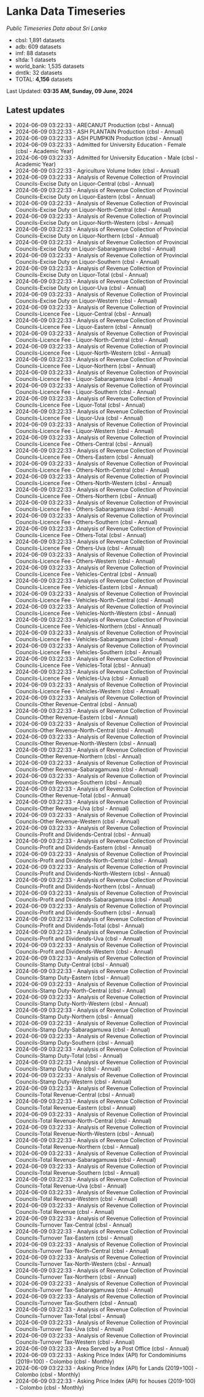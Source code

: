 # Lanka Data Timeseries
*Public Timeseries Data about Sri Lanka*

* cbsl: 1,891 datasets
* adb: 609 datasets
* imf: 88 datasets
* sltda: 1 datasets
* world_bank: 1,535 datasets
* dmtlk: 32 datasets
* TOTAL: **4,156** datasets

Last Updated: **03:35 AM, Sunday, 09 June, 2024**

## Latest updates

* 2024-06-09 03:22:33 - ARECANUT Production (cbsl - Annual)
* 2024-06-09 03:22:33 - ASH PLANTAIN Production (cbsl - Annual)
* 2024-06-09 03:22:33 - ASH PUMPKIN Production (cbsl - Annual)
* 2024-06-09 03:22:33 - Admitted for University Education - Female (cbsl - Academic Year)
* 2024-06-09 03:22:33 - Admitted for University Education - Male (cbsl - Academic Year)
* 2024-06-09 03:22:33 - Agriculture Volume Index (cbsl - Annual)
* 2024-06-09 03:22:33 - Analysis of Revenue Collection of Provincial Councils-Excise Duty on Liquor-Central (cbsl - Annual)
* 2024-06-09 03:22:33 - Analysis of Revenue Collection of Provincial Councils-Excise Duty on Liquor-Eastern (cbsl - Annual)
* 2024-06-09 03:22:33 - Analysis of Revenue Collection of Provincial Councils-Excise Duty on Liquor-North-Central (cbsl - Annual)
* 2024-06-09 03:22:33 - Analysis of Revenue Collection of Provincial Councils-Excise Duty on Liquor-North-Western (cbsl - Annual)
* 2024-06-09 03:22:33 - Analysis of Revenue Collection of Provincial Councils-Excise Duty on Liquor-Northern (cbsl - Annual)
* 2024-06-09 03:22:33 - Analysis of Revenue Collection of Provincial Councils-Excise Duty on Liquor-Sabaragamuwa (cbsl - Annual)
* 2024-06-09 03:22:33 - Analysis of Revenue Collection of Provincial Councils-Excise Duty on Liquor-Southern (cbsl - Annual)
* 2024-06-09 03:22:33 - Analysis of Revenue Collection of Provincial Councils-Excise Duty on Liquor-Total (cbsl - Annual)
* 2024-06-09 03:22:33 - Analysis of Revenue Collection of Provincial Councils-Excise Duty on Liquor-Uva (cbsl - Annual)
* 2024-06-09 03:22:33 - Analysis of Revenue Collection of Provincial Councils-Excise Duty on Liquor-Western (cbsl - Annual)
* 2024-06-09 03:22:33 - Analysis of Revenue Collection of Provincial Councils-Licence Fee - Liquor-Central (cbsl - Annual)
* 2024-06-09 03:22:33 - Analysis of Revenue Collection of Provincial Councils-Licence Fee - Liquor-Eastern (cbsl - Annual)
* 2024-06-09 03:22:33 - Analysis of Revenue Collection of Provincial Councils-Licence Fee - Liquor-North-Central (cbsl - Annual)
* 2024-06-09 03:22:33 - Analysis of Revenue Collection of Provincial Councils-Licence Fee - Liquor-North-Western (cbsl - Annual)
* 2024-06-09 03:22:33 - Analysis of Revenue Collection of Provincial Councils-Licence Fee - Liquor-Northern (cbsl - Annual)
* 2024-06-09 03:22:33 - Analysis of Revenue Collection of Provincial Councils-Licence Fee - Liquor-Sabaragamuwa (cbsl - Annual)
* 2024-06-09 03:22:33 - Analysis of Revenue Collection of Provincial Councils-Licence Fee - Liquor-Southern (cbsl - Annual)
* 2024-06-09 03:22:33 - Analysis of Revenue Collection of Provincial Councils-Licence Fee - Liquor-Total (cbsl - Annual)
* 2024-06-09 03:22:33 - Analysis of Revenue Collection of Provincial Councils-Licence Fee - Liquor-Uva (cbsl - Annual)
* 2024-06-09 03:22:33 - Analysis of Revenue Collection of Provincial Councils-Licence Fee - Liquor-Western (cbsl - Annual)
* 2024-06-09 03:22:33 - Analysis of Revenue Collection of Provincial Councils-Licence Fee - Others-Central (cbsl - Annual)
* 2024-06-09 03:22:33 - Analysis of Revenue Collection of Provincial Councils-Licence Fee - Others-Eastern (cbsl - Annual)
* 2024-06-09 03:22:33 - Analysis of Revenue Collection of Provincial Councils-Licence Fee - Others-North-Central (cbsl - Annual)
* 2024-06-09 03:22:33 - Analysis of Revenue Collection of Provincial Councils-Licence Fee - Others-North-Western (cbsl - Annual)
* 2024-06-09 03:22:33 - Analysis of Revenue Collection of Provincial Councils-Licence Fee - Others-Northern (cbsl - Annual)
* 2024-06-09 03:22:33 - Analysis of Revenue Collection of Provincial Councils-Licence Fee - Others-Sabaragamuwa (cbsl - Annual)
* 2024-06-09 03:22:33 - Analysis of Revenue Collection of Provincial Councils-Licence Fee - Others-Southern (cbsl - Annual)
* 2024-06-09 03:22:33 - Analysis of Revenue Collection of Provincial Councils-Licence Fee - Others-Total (cbsl - Annual)
* 2024-06-09 03:22:33 - Analysis of Revenue Collection of Provincial Councils-Licence Fee - Others-Uva (cbsl - Annual)
* 2024-06-09 03:22:33 - Analysis of Revenue Collection of Provincial Councils-Licence Fee - Others-Western (cbsl - Annual)
* 2024-06-09 03:22:33 - Analysis of Revenue Collection of Provincial Councils-Licence Fee - Vehicles-Central (cbsl - Annual)
* 2024-06-09 03:22:33 - Analysis of Revenue Collection of Provincial Councils-Licence Fee - Vehicles-Eastern (cbsl - Annual)
* 2024-06-09 03:22:33 - Analysis of Revenue Collection of Provincial Councils-Licence Fee - Vehicles-North-Central (cbsl - Annual)
* 2024-06-09 03:22:33 - Analysis of Revenue Collection of Provincial Councils-Licence Fee - Vehicles-North-Western (cbsl - Annual)
* 2024-06-09 03:22:33 - Analysis of Revenue Collection of Provincial Councils-Licence Fee - Vehicles-Northern (cbsl - Annual)
* 2024-06-09 03:22:33 - Analysis of Revenue Collection of Provincial Councils-Licence Fee - Vehicles-Sabaragamuwa (cbsl - Annual)
* 2024-06-09 03:22:33 - Analysis of Revenue Collection of Provincial Councils-Licence Fee - Vehicles-Southern (cbsl - Annual)
* 2024-06-09 03:22:33 - Analysis of Revenue Collection of Provincial Councils-Licence Fee - Vehicles-Total (cbsl - Annual)
* 2024-06-09 03:22:33 - Analysis of Revenue Collection of Provincial Councils-Licence Fee - Vehicles-Uva (cbsl - Annual)
* 2024-06-09 03:22:33 - Analysis of Revenue Collection of Provincial Councils-Licence Fee - Vehicles-Western (cbsl - Annual)
* 2024-06-09 03:22:33 - Analysis of Revenue Collection of Provincial Councils-Other Revenue-Central (cbsl - Annual)
* 2024-06-09 03:22:33 - Analysis of Revenue Collection of Provincial Councils-Other Revenue-Eastern (cbsl - Annual)
* 2024-06-09 03:22:33 - Analysis of Revenue Collection of Provincial Councils-Other Revenue-North-Central (cbsl - Annual)
* 2024-06-09 03:22:33 - Analysis of Revenue Collection of Provincial Councils-Other Revenue-North-Western (cbsl - Annual)
* 2024-06-09 03:22:33 - Analysis of Revenue Collection of Provincial Councils-Other Revenue-Northern (cbsl - Annual)
* 2024-06-09 03:22:33 - Analysis of Revenue Collection of Provincial Councils-Other Revenue-Sabaragamuwa (cbsl - Annual)
* 2024-06-09 03:22:33 - Analysis of Revenue Collection of Provincial Councils-Other Revenue-Southern (cbsl - Annual)
* 2024-06-09 03:22:33 - Analysis of Revenue Collection of Provincial Councils-Other Revenue-Total (cbsl - Annual)
* 2024-06-09 03:22:33 - Analysis of Revenue Collection of Provincial Councils-Other Revenue-Uva (cbsl - Annual)
* 2024-06-09 03:22:33 - Analysis of Revenue Collection of Provincial Councils-Other Revenue-Western (cbsl - Annual)
* 2024-06-09 03:22:33 - Analysis of Revenue Collection of Provincial Councils-Profit and Dividends-Central (cbsl - Annual)
* 2024-06-09 03:22:33 - Analysis of Revenue Collection of Provincial Councils-Profit and Dividends-Eastern (cbsl - Annual)
* 2024-06-09 03:22:33 - Analysis of Revenue Collection of Provincial Councils-Profit and Dividends-North-Central (cbsl - Annual)
* 2024-06-09 03:22:33 - Analysis of Revenue Collection of Provincial Councils-Profit and Dividends-North-Western (cbsl - Annual)
* 2024-06-09 03:22:33 - Analysis of Revenue Collection of Provincial Councils-Profit and Dividends-Northern (cbsl - Annual)
* 2024-06-09 03:22:33 - Analysis of Revenue Collection of Provincial Councils-Profit and Dividends-Sabaragamuwa (cbsl - Annual)
* 2024-06-09 03:22:33 - Analysis of Revenue Collection of Provincial Councils-Profit and Dividends-Southern (cbsl - Annual)
* 2024-06-09 03:22:33 - Analysis of Revenue Collection of Provincial Councils-Profit and Dividends-Total (cbsl - Annual)
* 2024-06-09 03:22:33 - Analysis of Revenue Collection of Provincial Councils-Profit and Dividends-Uva (cbsl - Annual)
* 2024-06-09 03:22:33 - Analysis of Revenue Collection of Provincial Councils-Profit and Dividends-Western (cbsl - Annual)
* 2024-06-09 03:22:33 - Analysis of Revenue Collection of Provincial Councils-Stamp Duty-Central (cbsl - Annual)
* 2024-06-09 03:22:33 - Analysis of Revenue Collection of Provincial Councils-Stamp Duty-Eastern (cbsl - Annual)
* 2024-06-09 03:22:33 - Analysis of Revenue Collection of Provincial Councils-Stamp Duty-North-Central (cbsl - Annual)
* 2024-06-09 03:22:33 - Analysis of Revenue Collection of Provincial Councils-Stamp Duty-North-Western (cbsl - Annual)
* 2024-06-09 03:22:33 - Analysis of Revenue Collection of Provincial Councils-Stamp Duty-Northern (cbsl - Annual)
* 2024-06-09 03:22:33 - Analysis of Revenue Collection of Provincial Councils-Stamp Duty-Sabaragamuwa (cbsl - Annual)
* 2024-06-09 03:22:33 - Analysis of Revenue Collection of Provincial Councils-Stamp Duty-Southern (cbsl - Annual)
* 2024-06-09 03:22:33 - Analysis of Revenue Collection of Provincial Councils-Stamp Duty-Total (cbsl - Annual)
* 2024-06-09 03:22:33 - Analysis of Revenue Collection of Provincial Councils-Stamp Duty-Uva (cbsl - Annual)
* 2024-06-09 03:22:33 - Analysis of Revenue Collection of Provincial Councils-Stamp Duty-Western (cbsl - Annual)
* 2024-06-09 03:22:33 - Analysis of Revenue Collection of Provincial Councils-Total Revenue-Central (cbsl - Annual)
* 2024-06-09 03:22:33 - Analysis of Revenue Collection of Provincial Councils-Total Revenue-Eastern (cbsl - Annual)
* 2024-06-09 03:22:33 - Analysis of Revenue Collection of Provincial Councils-Total Revenue-North-Central (cbsl - Annual)
* 2024-06-09 03:22:33 - Analysis of Revenue Collection of Provincial Councils-Total Revenue-North-Western (cbsl - Annual)
* 2024-06-09 03:22:33 - Analysis of Revenue Collection of Provincial Councils-Total Revenue-Northern (cbsl - Annual)
* 2024-06-09 03:22:33 - Analysis of Revenue Collection of Provincial Councils-Total Revenue-Sabaragamuwa (cbsl - Annual)
* 2024-06-09 03:22:33 - Analysis of Revenue Collection of Provincial Councils-Total Revenue-Southern (cbsl - Annual)
* 2024-06-09 03:22:33 - Analysis of Revenue Collection of Provincial Councils-Total Revenue-Uva (cbsl - Annual)
* 2024-06-09 03:22:33 - Analysis of Revenue Collection of Provincial Councils-Total Revenue-Western (cbsl - Annual)
* 2024-06-09 03:22:33 - Analysis of Revenue Collection of Provincial Councils-Total Revenue (cbsl - Annual)
* 2024-06-09 03:22:33 - Analysis of Revenue Collection of Provincial Councils-Turnover Tax-Central (cbsl - Annual)
* 2024-06-09 03:22:33 - Analysis of Revenue Collection of Provincial Councils-Turnover Tax-Eastern (cbsl - Annual)
* 2024-06-09 03:22:33 - Analysis of Revenue Collection of Provincial Councils-Turnover Tax-North-Central (cbsl - Annual)
* 2024-06-09 03:22:33 - Analysis of Revenue Collection of Provincial Councils-Turnover Tax-North-Western (cbsl - Annual)
* 2024-06-09 03:22:33 - Analysis of Revenue Collection of Provincial Councils-Turnover Tax-Northern (cbsl - Annual)
* 2024-06-09 03:22:33 - Analysis of Revenue Collection of Provincial Councils-Turnover Tax-Sabaragamuwa (cbsl - Annual)
* 2024-06-09 03:22:33 - Analysis of Revenue Collection of Provincial Councils-Turnover Tax-Southern (cbsl - Annual)
* 2024-06-09 03:22:33 - Analysis of Revenue Collection of Provincial Councils-Turnover Tax-Total (cbsl - Annual)
* 2024-06-09 03:22:33 - Analysis of Revenue Collection of Provincial Councils-Turnover Tax-Uva (cbsl - Annual)
* 2024-06-09 03:22:33 - Analysis of Revenue Collection of Provincial Councils-Turnover Tax-Western (cbsl - Annual)
* 2024-06-09 03:22:33 - Area Served by a Post Office (cbsl - Annual)
* 2024-06-09 03:22:33 - Asking Price Index (API) for Condominiums (2019=100) - Colombo (cbsl - Monthly)
* 2024-06-09 03:22:33 - Asking Price Index (API) for Lands (2019=100) - Colombo (cbsl - Monthly)
* 2024-06-09 03:22:33 - Asking Price Index (API) for houses (2019-100) - Colombo (cbsl - Monthly)